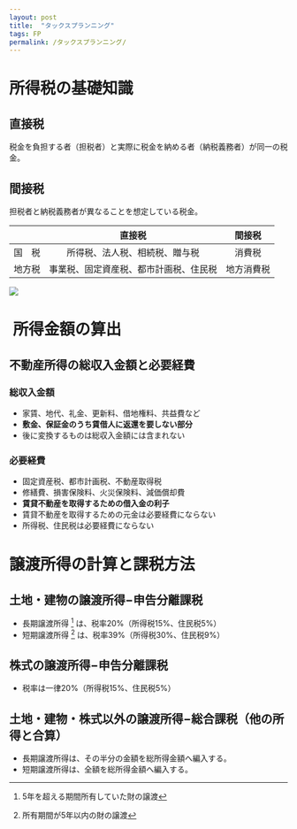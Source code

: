```yaml
---
layout: post
title:  "タックスプランニング"
tags: FP
permalink: /タックスプランニング/
---
```


# 所得税の基礎知識
## 直接税
税金を負担する者（担税者）と実際に税金を納める者（納税義務者）が同一の税金。
## 間接税
担税者と納税義務者が異なることを想定している税金。

||直接税|間接税|
|:--:|:--:|:--:|
|国　税|所得税、法人税、相続税、贈与税|消費税|
|地方税|事業税、固定資産税、都市計画税、住民税|地方消費税|

![]({{site.baseurl}}/assets/images/tax.png)

#  所得金額の算出
## 不動産所得の総収入金額と必要経費
### 総収入金額
- 家賃、地代、礼金、更新料、借地権料、共益費など
- **敷金、保証金のうち賃借人に返還を要しない部分**
- 後に変換するものは総収入金額には含まれない
### 必要経費
- 固定資産税、都市計画税、不動産取得税
- 修繕費、損害保険料、火災保険料、減価償却費
- **賃貸不動産を取得するための借入金の利子**
- 賃貸不動産を取得するための元金は必要経費にならない
- 所得税、住民税は必要経費にならない

# 譲渡所得の計算と課税方法
## 土地・建物の譲渡所得−申告分離課税
- 長期譲渡所得 [^1] は、税率20%（所得税15%、住民税5%）
- 短期譲渡所得 [^2] は、税率39%（所得税30%、住民税9%）
[^1]: 5年を超える期間所有していた財の譲渡
[^2]: 所有期間が5年以内の財の譲渡
## 株式の譲渡所得−申告分離課税
- 税率は一律20%（所得税15%、住民税5%）
## 土地・建物・株式以外の譲渡所得−総合課税（他の所得と合算）
- 長期譲渡所得は、その半分の金額を総所得金額へ編入する。
- 短期譲渡所得は、全額を総所得金額へ編入する。

